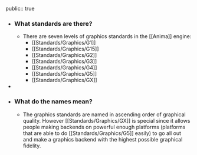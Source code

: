 public:: true

- ### What standards are there?
	- There are seven levels of graphics standards in the [[Anima]] engine:
		- [[Standards/Graphics/G1]]
		- [[Standards/Graphics/G15]]
		- [[Standards/Graphics/G2]]
		- [[Standards/Graphics/G3]]
		- [[Standards/Graphics/G4]]
		- [[Standards/Graphics/G5]]
		- [[Standards/Graphics/GX]]
-
- ### What do the names mean?
	- The graphics standards are named in ascending order of graphical quality. However [[Standards/Graphics/GX]] is special since it allows people making backends on powerful enough platforms (platforms that are able to do [[Standards/Graphics/G5]] easily) to go all out and make a graphics backend with the highest possible graphical fidelity.